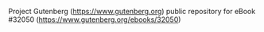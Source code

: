 Project Gutenberg (https://www.gutenberg.org) public repository for eBook #32050 (https://www.gutenberg.org/ebooks/32050)
